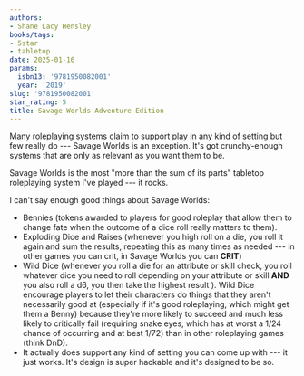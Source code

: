 ```yaml
---
authors:
- Shane Lacy Hensley
books/tags:
- 5star
- tabletop
date: 2025-01-16
params:
  isbn13: '9781950082001'
  year: '2019'
slug: '9781950082001'
star_rating: 5
title: Savage Worlds Adventure Edition
---
```


Many roleplaying systems claim to support play in any kind of setting but few really do --- Savage Worlds is an exception. It's got crunchy-enough systems that are only as relevant as you want them to be.

Savage Worlds is the most "more than the sum of its parts" tabletop roleplaying system I've played --- it rocks.

<!--more-->

I can't say enough good things about Savage Worlds:

- Bennies (tokens awarded to players for good roleplay that allow them to change fate when the outcome of a dice roll really matters to them).
- Exploding Dice and Raises (whenever you high roll on a die, you roll it again and sum the results, repeating this as many times as needed --- in other games you can crit, in Savage Worlds you can **CRIT**)
- Wild Dice (whenever you roll a die for an attribute or skill check, you roll whatever dice you need to roll depending on your attribute or skill **AND** you also roll a d6, you then take the highest result ). Wild Dice encourage players to let their characters do things that they aren't necessarily good at (especially if it's good roleplaying, which might get them a Benny) because they're more likely to succeed and much less likely to critically fail (requiring snake eyes, which has at worst a 1/24 chance of occurring and at best 1/72) than in other roleplaying games (think DnD).
- It actually does support any kind of setting you can come up with --- it just works. It's design is super hackable and it's designed to be so.